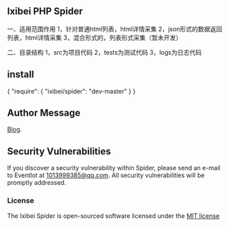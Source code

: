 ## Ixibei PHP Spider

一、适用范围作用
    1，针对普通html列表，html详情采集
    2，json形式的数据返回列表，html详情采集
    3，混合形式的，列表形式采集（暂未开发）

二、目录结构
    1，src为项目代码
    2，tests为测试代码
    3，logs为日志代码
    
## install
{
    "require": {
        "ixibei/spider": "dev-master"
    }
}

## Author Message

[Blog](http://www.onephper.com).

## Security Vulnerabilities

If you discover a security vulnerability within Spider, please send an e-mail to Eventlot at 1013999385@qq.com. All security vulnerabilities will be promptly addressed.

### License

The Ixibei Spider is open-sourced software licensed under the [MIT license](http://opensource.org/licenses/MIT)
